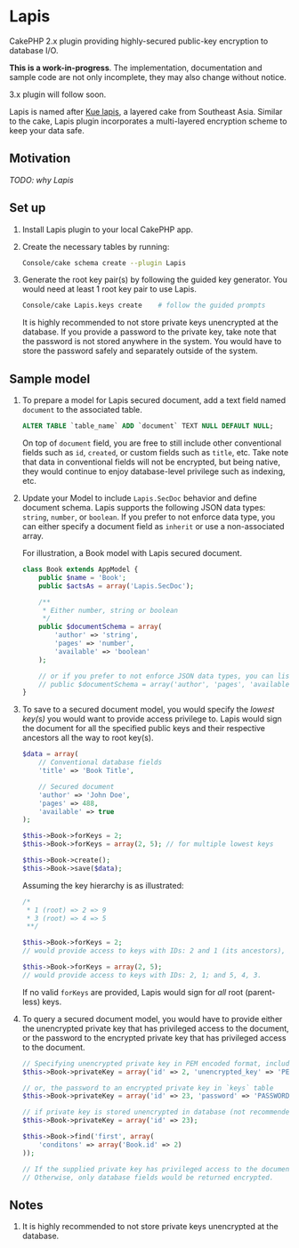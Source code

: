 # Lapis
CakePHP 2.x plugin providing highly-secured public-key encryption to database I/O.

**This is a work-in-progress**. The implementation, documentation and sample code are not only incomplete, they may also change without notice.

3.x plugin will follow soon.

Lapis is named after [Kue lapis](https://en.wikipedia.org/wiki/Kue_lapis), a layered cake from Southeast Asia. Similar to the cake, Lapis plugin incorporates a multi-layered encryption scheme to keep your data safe.

## Motivation

_TODO: why Lapis_

## Set up

1. Install Lapis plugin to your local CakePHP app.

1. Create the necessary tables by running:

	```bash
	Console/cake schema create --plugin Lapis
	```

1. Generate the root key pair(s) by following the guided key generator. You would need at least 1 root key pair to use Lapis.

	```bash
	Console/cake Lapis.keys create    # follow the guided prompts
	```

	It is highly recommended to not store private keys unencrypted at the database. If you provide a password to the private key, take note that the password is not stored anywhere in the system. You would have to store the password safely and separately outside of the system.

## Sample model

1. To prepare a model for Lapis secured document, add a text field named `document` to the associated table.

	```sql
	ALTER TABLE `table_name` ADD `document` TEXT NULL DEFAULT NULL;
	```

	On top of `document` field, you are free to still include other conventional fields such as `id`, `created`, or custom fields such as `title`, etc. Take note that data in conventional fields will not be encrypted, but being native, they would continue to enjoy database-level privilege such as indexing, etc.

1. Update your Model to include `Lapis.SecDoc` behavior and define document schema. Lapis supports the following JSON data types: `string`, `number`, or `boolean`. If you prefer to not enforce data type, you can either specify a document field as `inherit` or use a non-associated array.

	For illustration, a Book model with Lapis secured document.

	```php
	class Book extends AppModel {
		public $name = 'Book';
		public $actsAs = array('Lapis.SecDoc');

		/**
		 * Either number, string or boolean
		 */
		public $documentSchema = array(
			'author' => 'string',
			'pages' => 'number',
			'available' => 'boolean'
		);

		// or if you prefer to not enforce JSON data types, you can list the schema as such
		// public $documentSchema = array('author', 'pages', 'available');
	}
	```

1. To save to a secured document model, you would specify the _lowest key(s)_ you would want to provide access privilege to. Lapis would sign the document for all the specified public keys and their respective ancestors all the way to root key(s).

	```php
	$data = array(
		// Conventional database fields
		'title' => 'Book Title',

		// Secured document
		'author' => 'John Doe',
		'pages' => 488,
		'available' => true
	);

	$this->Book->forKeys = 2;
	$this->Book->forKeys = array(2, 5); // for multiple lowest keys

	$this->Book->create();
	$this->Book->save($data);
	```

	Assuming the key hierarchy is as illustrated:

	```php
	/*
	 * 1 (root) => 2 => 9
	 * 3 (root) => 4 => 5
	 **/

	$this->Book->forKeys = 2;
	// would provide access to keys with IDs: 2 and 1 (its ancestors), but not 3 (even though it is a root key)

	$this->Book->forKeys = array(2, 5);
	// would provide access to keys with IDs: 2, 1; and 5, 4, 3.
	```

	If no valid `forKeys` are provided, Lapis would sign for _all_ root (parent-less) keys.

1. To query a secured document model, you would have to provide either the unencrypted private key that has privileged access to the document, or the password to the encrypted private key that has privileged access to the document.

	```php
	// Specifying unencrypted private key in PEM encoded format, including header and footer.
	$this->Book->privateKey = array('id' => 2, 'unencrypted_key' => 'PEM_ENCODED_UNENCRYPTED_PRIVATE_KEY';

	// or, the password to an encrypted private key in `keys` table
	$this->Book->privateKey = array('id' => 23, 'password' => 'PASSWORD_TO_DECRYPT_PVT_KEY');

	// if private key is stored unencrypted in database (not recommended), id is all that is required.
	$this->Book->privateKey = array('id' => 23);

	$this->Book->find('first', array(
		'conditons' => array('Book.id' => 2)
	));

	// If the supplied private key has privileged access to the document, unencrypted document fields would be returned normally just like a normal database fields.
	// Otherwise, only database fields would be returned encrypted.
	```


## Notes

1. It is highly recommended to not store private keys unencrypted at the database.


